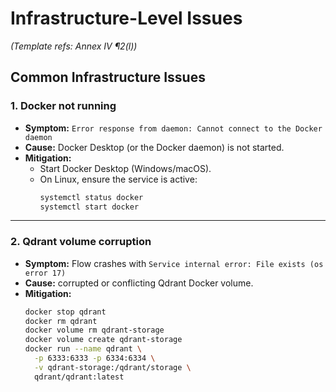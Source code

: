 # Infrastructure-Level Issues

*(Template refs: Annex IV ¶2(l))*  

## Common Infrastructure Issues

### 1. Docker not running
- **Symptom:** `Error response from daemon: Cannot connect to the Docker daemon`  
- **Cause:** Docker Desktop (or the Docker daemon) is not started.  
- **Mitigation:**  
  - Start Docker Desktop (Windows/macOS).  
  - On Linux, ensure the service is active:  
    ```bash
    systemctl status docker
    systemctl start docker
    ```

---

### 2. Qdrant volume corruption
- **Symptom:** Flow crashes with `Service internal error: File exists (os error 17)`  
- **Cause:** corrupted or conflicting Qdrant Docker volume.  
- **Mitigation:**  
  ```bash
  docker stop qdrant
  docker rm qdrant
  docker volume rm qdrant-storage
  docker volume create qdrant-storage
  docker run --name qdrant \
    -p 6333:6333 -p 6334:6334 \
    -v qdrant-storage:/qdrant/storage \
    qdrant/qdrant:latest
